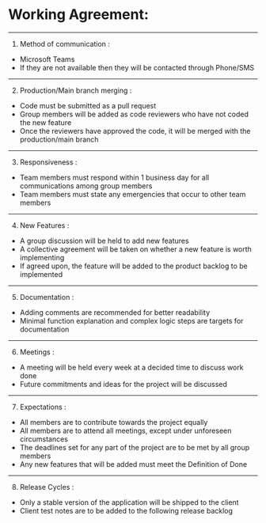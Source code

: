 # Working Agreement:
***
1. Method of communication :
  - Microsoft Teams
  - If they are not available then they will be contacted through Phone/SMS
***
2. Production/Main branch merging :
  - Code must be submitted as a pull request 
  - Group members will be added as code reviewers who have not coded the new feature
  - Once the reviewers have approved the code, it will be merged with the production/main branch
***
3. Responsiveness :
  - Team members must respond within 1 business day for all communications among group members
  - Team members must state any emergencies that occur to other team members
***
4. New Features :
  - A group discussion will be held to add new features
  - A collective agreement will be taken on whether a new feature is worth implementing
  - If agreed upon, the feature will be added to the product backlog to be implemented
***
5. Documentation : 
  - Adding comments are recommended for better readability
  - Minimal function explanation and complex logic steps are targets for documentation 
***
6. Meetings :
  - A meeting will be held every week at a decided time to discuss work done
  - Future commitments and ideas for the project will be discussed
***
7. Expectations : 
  - All members are to contribute towards the project equally
  - All members are to attend all meetings, except under unforeseen circumstances
  - The deadlines set for any part of the project are to be met by all group members
  - Any new features that will be added must meet the Definition of Done
***
8. Release Cycles : 
  - Only a stable version of the application will be shipped to the client
  - Client test notes are to be added to the following release backlog
